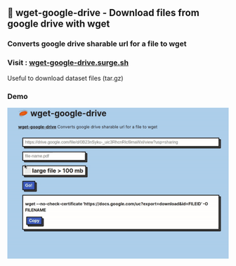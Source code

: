 ## 🥏 wget-google-drive - Download files from google drive with wget

### Converts google drive sharable url for a file to wget

### Visit : [wget-google-drive.surge.sh](https://wget-google-drive.surge.sh/)

Useful to download dataset files (tar.gz)

### Demo

![Demo](https://raw.githubusercontent.com/Akshay090/wget-google-drive/master/.github/demo.gif)